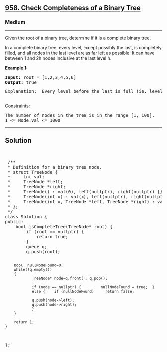 
<h2><a href="https://leetcode.com/problems/check-completeness-of-a-binary-tree/description/">958. Check Completeness of a Binary Tree</a></h2>
<h3>Medium</h3>
<hr>
<div><p>
Given the root of a binary tree, determine if it is a complete binary tree.

In a complete binary tree, every level, except possibly the last, is completely filled, and all nodes in the last level are as far left as possible. It can have between 1 and 2h nodes inclusive at the last level h.
</p>


<p><strong>Example 1:</strong></p>
<pre><strong>Input:</strong> root = [1,2,3,4,5,6]
<strong>Output:</strong> true
</pre>
<pre>
Explanation:  Every level before the last is full (ie. levels with node-values {1} and {2, 3}), and all nodes in the last level ({4, 5, 6}) are as far left as possible.
  </pre>
 

Constraints:
<pre>
The number of nodes in the tree is in the range [1, 100].
1 <= Node.val <= 1000
</pre>
<hr>
 <h2><strong><b>Solution</b></strong></h2>
 <br>
 <pre>
 /**
 * Definition for a binary tree node.
 * struct TreeNode {
 *     int val;
 *     TreeNode *left;
 *     TreeNode *right;
 *     TreeNode() : val(0), left(nullptr), right(nullptr) {}
 *     TreeNode(int x) : val(x), left(nullptr), right(nullptr) {}
 *     TreeNode(int x, TreeNode *left, TreeNode *right) : val(x), left(left), right(right) {}
 * };
 */
class Solution {
public:
    bool isCompleteTree(TreeNode* root) {
        if (root == nullptr) {
            return true;
        }
        queue<TreeNode*> q;
        q.push(root);
      
        bool  nullNodeFound=0;
        while(!q.empty())
        {
                TreeNode* node=q.front(); q.pop();

                if (node == nullptr) {         nullNodeFound = true;  }
                else {    if (nullNodeFound)     return false;         
                
                q.push(node->left);
                q.push(node->right);
                }
        }       
       
        return 1;
    }
};
 </pre>

